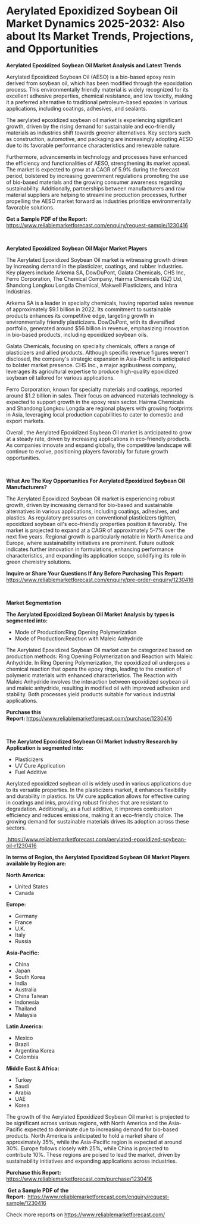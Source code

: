 <p><h1>Aerylated Epoxidized Soybean Oil Market Dynamics 2025-2032: Also about Its Market Trends, Projections, and Opportunities</h1></p><p><strong>Aerylated Epoxidized Soybean Oil Market Analysis and Latest Trends</strong></p>
<p><p>Aerylated Epoxidized Soybean Oil (AESO) is a bio-based epoxy resin derived from soybean oil, which has been modified through the epoxidation process. This environmentally friendly material is widely recognized for its excellent adhesive properties, chemical resistance, and low toxicity, making it a preferred alternative to traditional petroleum-based epoxies in various applications, including coatings, adhesives, and sealants.</p><p>The aerylated epoxidized soybean oil market is experiencing significant growth, driven by the rising demand for sustainable and eco-friendly materials as industries shift towards greener alternatives. Key sectors such as construction, automotive, and packaging are increasingly adopting AESO due to its favorable performance characteristics and renewable nature.</p><p>Furthermore, advancements in technology and processes have enhanced the efficiency and functionalities of AESO, strengthening its market appeal. The market is expected to grow at a CAGR of 5.9% during the forecast period, bolstered by increasing government regulations promoting the use of bio-based materials and the growing consumer awareness regarding sustainability. Additionally, partnerships between manufacturers and raw material suppliers are helping to streamline production processes, further propelling the AESO market forward as industries prioritize environmentally favorable solutions.</p></p>
<p><strong>Get a Sample PDF of the Report:&nbsp;</strong> <a href="https://www.reliablemarketforecast.com/enquiry/request-sample/1230416?utm_campaign=3310&utm_medium=2&utm_source=Github&utm_content=ia&utm_term=03042025&utm_id=aerylated-epoxidized-soybean-oil">https://www.reliablemarketforecast.com/enquiry/request-sample/1230416</a></p>
<p>&nbsp;</p>
<p><strong>Aerylated Epoxidized Soybean Oil Major Market Players</strong></p>
<p><p>The Aerylated Epoxidized Soybean Oil market is witnessing growth driven by increasing demand in the plasticizer, coatings, and rubber industries. Key players include Arkema SA, DowDuPont, Galata Chemicals, CHS Inc, Ferro Corporation, The Chemical Company, Hairma Chemicals (GZ) Ltd, Shandong Longkou Longda Chemical, Makwell Plasticizers, and Inbra Indústrias.</p><p>Arkema SA is a leader in specialty chemicals, having reported sales revenue of approximately $9.1 billion in 2022. Its commitment to sustainable products enhances its competitive edge, targeting growth in environmentally friendly plasticizers. DowDuPont, with its diversified portfolio, generated around $56 billion in revenue, emphasizing innovation in bio-based products, including epoxidized soybean oils.</p><p>Galata Chemicals, focusing on specialty chemicals, offers a range of plasticizers and allied products. Although specific revenue figures weren't disclosed, the company's strategic expansion in Asia-Pacific is anticipated to bolster market presence. CHS Inc., a major agribusiness company, leverages its agricultural expertise to produce high-quality epoxidized soybean oil tailored for various applications.</p><p>Ferro Corporation, known for specialty materials and coatings, reported around $1.2 billion in sales. Their focus on advanced materials technology is expected to support growth in the epoxy resin sector. Hairma Chemicals and Shandong Longkou Longda are regional players with growing footprints in Asia, leveraging local production capabilities to cater to domestic and export markets.</p><p>Overall, the Aerylated Epoxidized Soybean Oil market is anticipated to grow at a steady rate, driven by increasing applications in eco-friendly products. As companies innovate and expand globally, the competitive landscape will continue to evolve, positioning players favorably for future growth opportunities.</p></p>
<p>&nbsp;</p>
<p><strong>What Are The Key Opportunities For Aerylated Epoxidized Soybean Oil Manufacturers?</strong></p>
<p><p>The Aerylated Epoxidized Soybean Oil market is experiencing robust growth, driven by increasing demand for bio-based and sustainable alternatives in various applications, including coatings, adhesives, and plastics. As regulatory pressures on conventional plasticizers tighten, epoxidized soybean oil's eco-friendly properties position it favorably. The market is projected to expand at a CAGR of approximately 5-7% over the next five years. Regional growth is particularly notable in North America and Europe, where sustainability initiatives are prominent. Future outlook indicates further innovation in formulations, enhancing performance characteristics, and expanding its application scope, solidifying its role in green chemistry solutions.</p></p>
<p><strong>Inquire or Share Your Questions If Any Before Purchasing This Report:</strong> <a href="https://www.reliablemarketforecast.com/enquiry/pre-order-enquiry/1230416?utm_campaign=3310&utm_medium=2&utm_source=Github&utm_content=ia&utm_term=03042025&utm_id=aerylated-epoxidized-soybean-oil">https://www.reliablemarketforecast.com/enquiry/pre-order-enquiry/1230416</a></p>
<p>&nbsp;</p>
<p><strong>Market Segmentation</strong></p>
<p><strong>The Aerylated Epoxidized Soybean Oil Market Analysis by types is segmented into:</strong></p>
<p><ul><li>Mode of Production:Ring Opening Polymerization</li><li>Mode of Production:Reaction with Maleic Anhydride</li></ul></p>
<p><p>The Aerylated Epoxidized Soybean Oil market can be categorized based on production methods: Ring Opening Polymerization and Reaction with Maleic Anhydride. In Ring Opening Polymerization, the epoxidized oil undergoes a chemical reaction that opens the epoxy rings, leading to the creation of polymeric materials with enhanced characteristics. The Reaction with Maleic Anhydride involves the interaction between epoxidized soybean oil and maleic anhydride, resulting in modified oil with improved adhesion and stability. Both processes yield products suitable for various industrial applications.</p></p>
<p><strong>Purchase this Report:&nbsp;</strong><a href="https://www.reliablemarketforecast.com/purchase/1230416?utm_campaign=3310&utm_medium=2&utm_source=Github&utm_content=ia&utm_term=03042025&utm_id=aerylated-epoxidized-soybean-oil">https://www.reliablemarketforecast.com/purchase/1230416</a></p>
<p>&nbsp;</p>
<p><strong>The Aerylated Epoxidized Soybean Oil Market Industry Research by Application is segmented into:</strong></p>
<p><ul><li>Plasticizers</li><li>UV Cure Application</li><li>Fuel Additive</li></ul></p>
<p><p>Aerylated epoxidized soybean oil is widely used in various applications due to its versatile properties. In the plasticizers market, it enhances flexibility and durability in plastics. Its UV cure application allows for effective curing in coatings and inks, providing robust finishes that are resistant to degradation. Additionally, as a fuel additive, it improves combustion efficiency and reduces emissions, making it an eco-friendly choice. The growing demand for sustainable materials drives its adoption across these sectors.</p></p>
<p><a href="https://www.reliablemarketforecast.com/aerylated-epoxidized-soybean-oil-r1230416?utm_campaign=3310&utm_medium=2&utm_source=Github&utm_content=ia&utm_term=03042025&utm_id=aerylated-epoxidized-soybean-oil">&nbsp;https://www.reliablemarketforecast.com/aerylated-epoxidized-soybean-oil-r1230416</a></p>
<p><strong>In terms of Region, the Aerylated Epoxidized Soybean Oil Market Players available by Region are:</strong></p>
<p>
    <p> <strong> North America: </strong>
        <ul>
            <li>United States</li>
            <li>Canada</li>
        </ul>
        </p> 
    <p> <strong> Europe: </strong>
        <ul>
            <li>Germany</li>
            <li>France</li>
            <li>U.K.</li>
            <li>Italy</li>
            <li>Russia</li>
        </ul>
        </p> 
    <p> <strong> Asia-Pacific: </strong>
        <ul>
            <li>China</li>
            <li>Japan</li>
            <li>South Korea</li>
            <li>India</li>
            <li>Australia</li>
            <li>China Taiwan</li>
            <li>Indonesia</li>
            <li>Thailand</li>
            <li>Malaysia</li>
        </ul>
        </p> 
    <p> <strong> Latin America: </strong>
        <ul>
            <li>Mexico</li>
            <li>Brazil</li>
            <li>Argentina Korea</li>
            <li>Colombia</li>
        </ul>
        </p> 
    <p> <strong> Middle East & Africa: </strong>
        <ul>
            <li>Turkey</li>
            <li>Saudi</li>
            <li>Arabia</li>
            <li>UAE</li>
            <li>Korea</li>
        </ul>
    </p>
    </p>
<p><p>The growth of the Aerylated Epoxidized Soybean Oil market is projected to be significant across various regions, with North America and the Asia-Pacific expected to dominate due to increasing demand for bio-based products. North America is anticipated to hold a market share of approximately 35%, while the Asia-Pacific region is expected at around 30%. Europe follows closely with 25%, while China is projected to contribute 10%. These regions are poised to lead the market, driven by sustainability initiatives and expanding applications across industries.</p></p>
<p><strong>Purchase this Report: </strong><a href="https://www.reliablemarketforecast.com/purchase/1230416?utm_campaign=3310&utm_medium=2&utm_source=Github&utm_content=ia&utm_term=03042025&utm_id=aerylated-epoxidized-soybean-oil">https://www.reliablemarketforecast.com/purchase/1230416</a></p>
<p>&nbsp;<strong>Get a Sample PDF of the Report:&nbsp;&nbsp;</strong><a href="https://www.reliablemarketforecast.com/enquiry/request-sample/1230416?utm_campaign=3310&utm_medium=2&utm_source=Github&utm_content=ia&utm_term=03042025&utm_id=aerylated-epoxidized-soybean-oil">https://www.reliablemarketforecast.com/enquiry/request-sample/1230416</a></p>
<p><strong></strong></p>
<p>Check more reports on <a href="https://www.reliablemarketforecast.com/?utm_campaign=3310&utm_medium=2&utm_source=Github&utm_content=ia&utm_term=03042025&utm_id=aerylated-epoxidized-soybean-oil">https://www.reliablemarketforecast.com/</a></p>